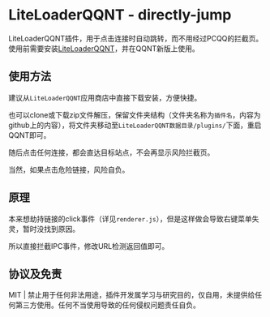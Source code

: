# LiteLoaderQQNT - directly-jump

LiteLoaderQQNT插件，用于点击连接时自动跳转，而不用经过PCQQ的拦截页。
使用前需要安装[LiteLoaderQQNT](https://github.com/mo-jinran/LiteLoaderQQNT)，并在QQNT新版上使用。

## 使用方法

建议从`LiteLoaderQQNT`应用商店中直接下载安装，方便快捷。

也可以clone或下载zip文件解压，保留文件夹结构（文件夹名称为`插件名`，内容为github上的内容），将文件夹移动至`LiteLoaderQQNT数据目录/plugins/`下面，重启QQNT即可。

随后点击任何连接，都会直达目标站点，不会再显示风险拦截页。

当然，如果点击危险链接，风险自负。

## 原理

本来想劫持链接的click事件（详见`renderer.js`），但是这样做会导致右键菜单失灵，暂时没找到原因。

所以直接拦截IPC事件，修改URL检测返回值即可。

## 协议及免责

MIT | 禁止用于任何非法用途，插件开发属学习与研究目的，仅自用，未提供给任何第三方使用。任何不当使用导致的任何侵权问题责任自负。
